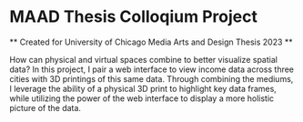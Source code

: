 # MAAD Thesis Colloqium Project
** Created for University of Chicago Media Arts and Design Thesis 2023 **

How can physical and virtual spaces combine to better visualize spatial data? In this project, I pair a web interface to view income data across three cities with 3D printings of this same data. Through combining the mediums, I leverage the ability of a physical 3D print to highlight key data frames, while utilizing the power of the web interface to display a more holistic picture of the data.
